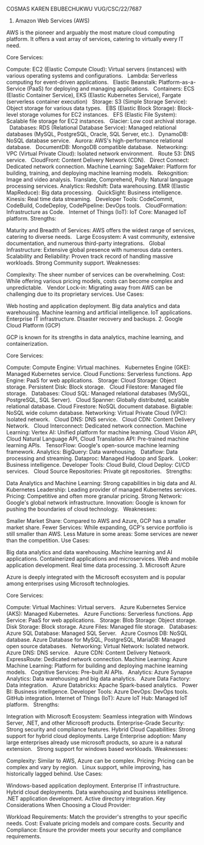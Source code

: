 COSMAS KAREN EBUBECHUKWU
VUG/CSC/22/7687

1. Amazon Web Services (AWS)

AWS is the pioneer and arguably the most mature cloud computing platform. It offers a vast array of services, catering to virtually every IT need.   

Core Services:

Compute:
EC2 (Elastic Compute Cloud): Virtual servers (instances) with various operating systems and configurations.   
Lambda: Serverless computing for event-driven applications.   
Elastic Beanstalk: Platform-as-a-Service (PaaS) for deploying and managing applications.   
Containers: ECS (Elastic Container Service), EKS (Elastic Kubernetes Service), Fargate (serverless container execution)   
Storage:
S3 (Simple Storage Service): Object storage for various data types.   
EBS (Elastic Block Storage): Block-level storage volumes for EC2 instances.   
EFS (Elastic File System): Scalable file storage for EC2 instances.   
Glacier: Low cost archival storage.   
Databases:
RDS (Relational Database Service): Managed relational databases (MySQL, PostgreSQL, Oracle, SQL Server, etc.).   
DynamoDB: NoSQL database service.   
Aurora: AWS's high-performance relational database.   
DocumentDB: MongoDB compatible database.   
Networking:
VPC (Virtual Private Cloud): Isolated network environment.   
Route 53: DNS service.   
CloudFront: Content Delivery Network (CDN).   
Direct Connect: Dedicated network connection.
Machine Learning:
SageMaker: Platform for building, training, and deploying machine learning models.   
Rekognition: Image and video analysis.
Translate, Comprehend, Polly: Natural language processing services.
Analytics:
Redshift: Data warehousing.
EMR (Elastic MapReduce): Big data processing.   
QuickSight: Business intelligence.   
Kinesis: Real time data streaming.   
Developer Tools:
CodeCommit, CodeBuild, CodeDeploy, CodePipeline: DevOps tools.   
CloudFormation: Infrastructure as Code.   
Internet of Things (IoT):
IoT Core: Managed IoT platform.
Strengths:

Maturity and Breadth of Services: AWS offers the widest range of services, catering to diverse needs.   
Large Ecosystem: A vast community, extensive documentation, and numerous third-party integrations.   
Global Infrastructure: Extensive global presence with numerous data centers.   
Scalability and Reliability: Proven track record of handling massive workloads.
Strong Community support.
Weaknesses:

Complexity: The sheer number of services can be overwhelming.
Cost: While offering various pricing models, costs can become complex and unpredictable.   
Vendor Lock-in: Migrating away from AWS can be challenging due to its proprietary services.
Use Cases:

Web hosting and application deployment.
Big data analytics and data warehousing.
Machine learning and artificial intelligence.
IoT applications.
Enterprise IT infrastructure.
Disaster recovery and backups.
2. Google Cloud Platform (GCP)

GCP is known for its strengths in data analytics, machine learning, and containerization.

Core Services:

Compute:
Compute Engine: Virtual machines.   
Kubernetes Engine (GKE): Managed Kubernetes service.
Cloud Functions: Serverless functions.
App Engine: PaaS for web applications.   
Storage:
Cloud Storage: Object storage.
Persistent Disk: Block storage.   
Cloud Filestore: Managed file storage.   
Databases:
Cloud SQL: Managed relational databases (MySQL, PostgreSQL, SQL Server).   
Cloud Spanner: Globally distributed, scalable relational database.
Cloud Firestore: NoSQL document database.
Bigtable: NoSQL wide column database.
Networking:
Virtual Private Cloud (VPC): Isolated network.   
Cloud DNS: DNS service.   
Cloud CDN: Content Delivery Network.   
Cloud Interconnect: Dedicated network connection.
Machine Learning:
Vertex AI: Unified platform for machine learning.
Cloud Vision API, Cloud Natural Language API, Cloud Translation API: Pre-trained machine learning APIs.   
TensorFlow: Google's open-source machine learning framework.
Analytics:
BigQuery: Data warehousing.   
Dataflow: Data processing and streaming.
Dataproc: Managed Hadoop and Spark.   
Looker: Business intelligence.
Developer Tools:
Cloud Build, Cloud Deploy: CI/CD services.   
Cloud Source Repositories: Private git repositories.   
Strengths:

Data Analytics and Machine Learning: Strong capabilities in big data and AI.
Kubernetes Leadership: Leading provider of managed Kubernetes services.
Pricing: Competitive and often more granular pricing.
Strong Network: Google's global network infrastructure.
Innovation: Google is known for pushing the boundaries of cloud technology.   
Weaknesses:

Smaller Market Share: Compared to AWS and Azure, GCP has a smaller market share.
Fewer Services: While expanding, GCP's service portfolio is still smaller than AWS.
Less Mature in some areas: Some services are newer than the competition.
Use Cases:

Big data analytics and data warehousing.
Machine learning and AI applications.
Containerized applications and microservices.
Web and mobile application development.
Real time data processing.
3. Microsoft Azure

Azure is deeply integrated with the Microsoft ecosystem and is popular among enterprises using Microsoft technologies.   

Core Services:

Compute:
Virtual Machines: Virtual servers.   
Azure Kubernetes Service (AKS): Managed Kubernetes.   
Azure Functions: Serverless functions.
App Service: PaaS for web applications.   
Storage:
Blob Storage: Object storage.
Disk Storage: Block storage.
Azure Files: Managed file storage.   
Databases:
Azure SQL Database: Managed SQL Server.   
Azure Cosmos DB: NoSQL database.
Azure Database for MySQL, PostgreSQL, MariaDB: Managed open source databases.   
Networking:
Virtual Network: Isolated network.   
Azure DNS: DNS service.   
Azure CDN: Content Delivery Network.   
ExpressRoute: Dedicated network connection.
Machine Learning:
Azure Machine Learning: Platform for building and deploying machine learning models.   
Cognitive Services: Pre-built AI APIs.   
Analytics:
Azure Synapse Analytics: Data warehousing and big data analytics.   
Azure Data Factory: Data integration.   
Azure Databricks: Apache Spark-based analytics.   
Power BI: Business intelligence.
Developer Tools:
Azure DevOps: DevOps tools.
GitHub integration.
Internet of Things (IoT):
Azure IoT Hub: Managed IoT platform.   
Strengths:

Integration with Microsoft Ecosystem: Seamless integration with Windows Server, .NET, and other Microsoft products.
Enterprise-Grade Security: Strong security and compliance features.
Hybrid Cloud Capabilities: Strong support for hybrid cloud deployments.
Large Enterprise adoption: Many large enterprises already use microsoft products, so azure is a natural extension.   
Strong support for windows based workloads.
Weaknesses:

Complexity: Similar to AWS, Azure can be complex.
Pricing: Pricing can be complex and vary by region.   
Linux support, while improving, has historically lagged behind.
Use Cases:

Windows-based application deployment.
Enterprise IT infrastructure.
Hybrid cloud deployments.
Data warehousing and business intelligence.
.NET application development.
Active directory integration.
Key Considerations When Choosing a Cloud Provider:

Workload Requirements: Match the provider's strengths to your specific needs.
Cost: Evaluate pricing models and compare costs.
Security and Compliance: Ensure the provider meets your security and compliance requirements.
